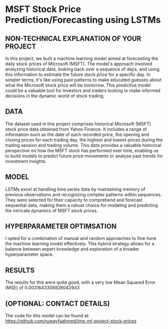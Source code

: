 # MSFT Stock Price Prediction/Forecasting using LSTMs


## NON-TECHNICAL EXPLANATION OF YOUR PROJECT
In this project, we built a machine learning model aimed at forecasting the daily stock prices of Microsoft (MSFT). The model's approach involved analyzing historical data, looking back over a sequence of days, and using this information to estimate the future stock price for a specific day. In simpler terms, it's like using past patterns to make educated guesses about what the Microsoft stock price will be tomorrow. This predictive model could be a valuable tool for investors and traders looking to make informed decisions in the dynamic world of stock trading.

## DATA
The dataset used in this project comprises historical Microsoft (MSFT) stock price data obtained from Yahoo Finance. It includes a range of information such as the date of each recorded price, the opening and closing prices for each trading day, the highest and lowest prices during the trading session and trading volume. This data provides a valuable historical perspective on how the MSFT stock has performed over time, enabling us to build models to predict future price movements or analyse past trends for investment insights.

## MODEL 
LSTMs excel at handling time series data by maintaining memory of previous observations and recognizing complex patterns within sequences. They were selected for their capacity to comprehend and forecast sequential data, making them a robust choice for modeling and predicting the intricate dynamics of MSFT stock prices.

## HYPERPARAMETER OPTIMSATION
I opted for a combination of manual and random approaches to fine-tune the machine learning model effectively. This hybrid strategy allows for a balance between expert knowledge and exploration of a broader hyperparameter space.

## RESULTS
The results for this were quite good, with a very low Mean Squared Error (MSE) of 0.0031643306928042943


## (OPTIONAL: CONTACT DETAILS)
The code for this model can be found at: https://github.com/ruwayfaahmed/imp-ml-project-stock-prices

